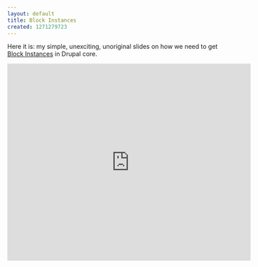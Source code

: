 ```yaml
---
layout: default
title: Block Instances
created: 1271279723
---
```


Here it is: my simple, unexciting, unoriginal slides on how we need to get [Block Instances](http://drupal.org/node/79571) in Drupal core.

<iframe src="http://docs.google.com/present/embed?id=dtrk49x_1d7hbjkgr&amp;size=m" frameborder="0" width="555" height="451"></iframe>
